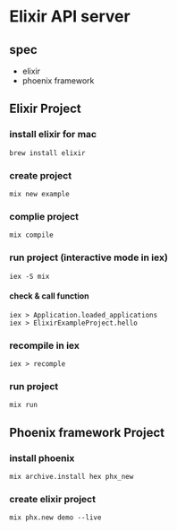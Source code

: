 # Elixir API server
## spec
- elixir
- phoenix framework

## Elixir Project
### install elixir for mac
```
brew install elixir
```
### create project
```
mix new example
```
### complie project
```
mix compile
```
### run project (interactive mode in iex)
```
iex -S mix
```
#### check & call function
```
iex > Application.loaded_applications
iex > ElixirExampleProject.hello
```
### recompile in iex
```
iex > recomple
```
### run project
```
mix run
```

## Phoenix framework Project

### install phoenix
```
mix archive.install hex phx_new
```
### create elixir project
```
mix phx.new demo --live
```

